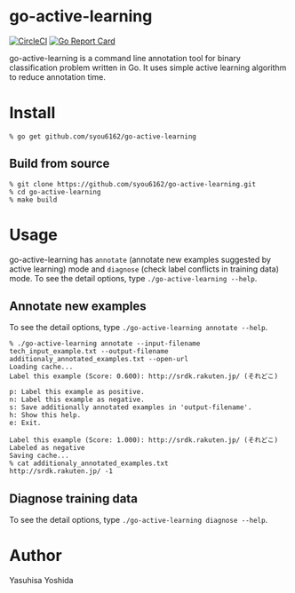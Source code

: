 # go-active-learning
[![CircleCI](https://circleci.com/gh/syou6162/go-active-learning.svg?style=shield)](https://circleci.com/gh/syou6162/go-active-learning)
[![Go Report Card](https://goreportcard.com/badge/github.com/syou6162/go-active-learning)](https://goreportcard.com/report/github.com/syou6162/go-active-learning)

go-active-learning is a command line annotation tool for binary classification problem written in Go. It uses simple active learning algorithm to reduce annotation time.

# Install

```console
% go get github.com/syou6162/go-active-learning
```

## Build from source

```console
% git clone https://github.com/syou6162/go-active-learning.git
% cd go-active-learning
% make build
```

# Usage
go-active-learning has `annotate` (annotate new examples suggested by active learning) mode and `diagnose` (check label conflicts in training data) mode. To see the detail options, type `./go-active-learning --help`.

## Annotate new examples
To see the detail options, type `./go-active-learning annotate --help`.

```console
% ./go-active-learning annotate --input-filename tech_input_example.txt --output-filename additionaly_annotated_examples.txt --open-url
Loading cache...
Label this example (Score: 0.600): http://srdk.rakuten.jp/ (それどこ)

p: Label this example as positive.
n: Label this example as negative.
s: Save additionally annotated examples in 'output-filename'.
h: Show this help.
e: Exit.

Label this example (Score: 1.000): http://srdk.rakuten.jp/ (それどこ)
Labeled as negative
Saving cache...
% cat additionaly_annotated_examples.txt
http://srdk.rakuten.jp/ -1
```

## Diagnose training data
To see the detail options, type `./go-active-learning diagnose --help`.

# Author
Yasuhisa Yoshida
